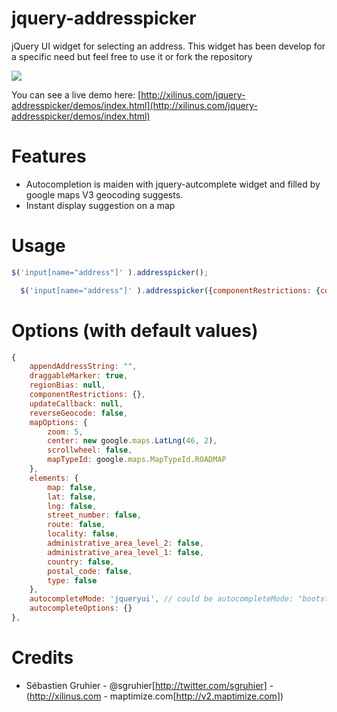 jquery-addresspicker
====================

jQuery UI widget for selecting an address.
This widget has been develop for a specific need but feel free to use it or fork the repository


<img src="http://xilinus.com/jquery-addresspicker/demos/images/screenshot.png"/>

You can see a live demo here: [http://xilinus.com/jquery-addresspicker/demos/index.html](http://xilinus.com/jquery-addresspicker/demos/index.html)

Features
====================

- Autocompletion is maiden with jquery-autcomplete widget and filled by google maps V3 geocoding suggests.
- Instant display suggestion on a map

Usage
====================

```js
$('input[name="address"]' ).addresspicker();
```

```js
  $('input[name="address"]' ).addresspicker({componentRestrictions: {country: 'FR'});
```

Options (with default values)
====================

```js
{
    appendAddressString: "",
    draggableMarker: true,
    regionBias: null,
    componentRestrictions: {},
    updateCallback: null,
    reverseGeocode: false,
    mapOptions: {
        zoom: 5,
        center: new google.maps.LatLng(46, 2),
        scrollwheel: false,
        mapTypeId: google.maps.MapTypeId.ROADMAP
    },
    elements: {
        map: false,
        lat: false,
        lng: false,
        street_number: false,
        route: false,
        locality: false,
        administrative_area_level_2: false,
        administrative_area_level_1: false,
        country: false,
        postal_code: false,
        type: false
    },
    autocompleteMode: 'jqueryui', // could be autocompleteMode: "bootstrap" to use bootstrap typeahead autocomplete instead of jQueryUI
    autocompleteOptions: {}
},
```

Credits
====================

- Sébastien Gruhier - @sgruhier[http://twitter.com/sgruhier] - (http://xilinus.com - maptimize.com[http://v2.maptimize.com])


